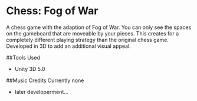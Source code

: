 # Chess: Fog of War

A chess game with the adaption of Fog of War. You can only see the spaces on the gameboard that are moveable by your pieces. This creates for a completely different playing strategy than the original chess game. Developed in 3D to add an additional visual appeal.

##Tools Used
* Unity 3D 5.0

##Music Credits
Currently none
* later developerment...
